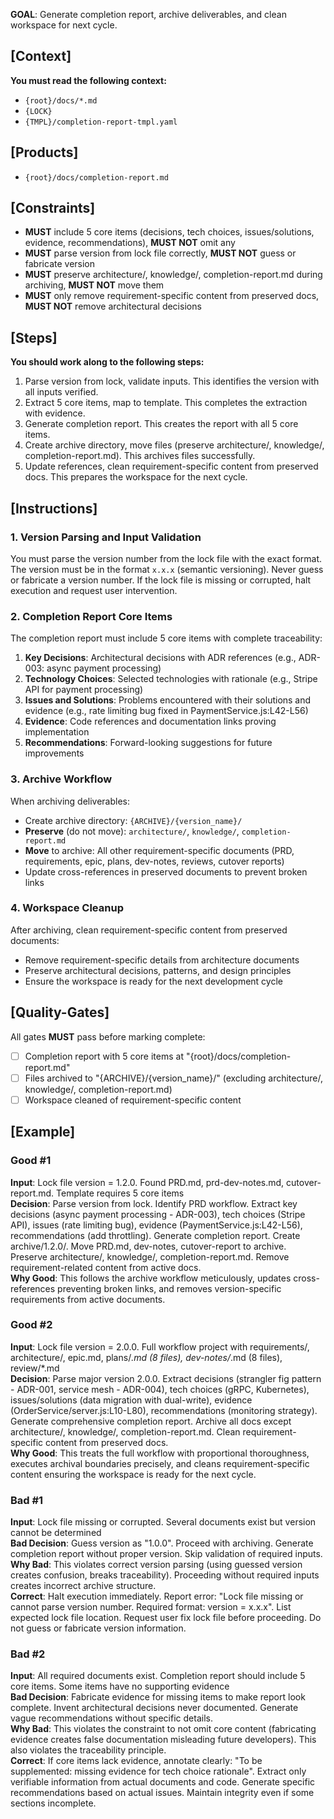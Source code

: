 **GOAL**: Generate completion report, archive deliverables, and clean workspace for next cycle.

## [Context]
**You must read the following context:**
- `{root}/docs/*.md`
- `{LOCK}`
- `{TMPL}/completion-report-tmpl.yaml`

## [Products]
- `{root}/docs/completion-report.md`

## [Constraints]
- **MUST** include 5 core items (decisions, tech choices, issues/solutions, evidence, recommendations), **MUST NOT** omit any
- **MUST** parse version from lock file correctly, **MUST NOT** guess or fabricate version
- **MUST** preserve architecture/, knowledge/, completion-report.md during archiving, **MUST NOT** move them
- **MUST** only remove requirement-specific content from preserved docs, **MUST NOT** remove architectural decisions

## [Steps]
**You should work along to the following steps:**
1. Parse version from lock, validate inputs. This identifies the version with all inputs verified.
2. Extract 5 core items, map to template. This completes the extraction with evidence.
3. Generate completion report. This creates the report with all 5 core items.
4. Create archive directory, move files (preserve architecture/, knowledge/, completion-report.md). This archives files successfully.
5. Update references, clean requirement-specific content from preserved docs. This prepares the workspace for the next cycle.

## [Instructions]

### 1. Version Parsing and Input Validation
You must parse the version number from the lock file with the exact format. The version must be in the format `x.x.x` (semantic versioning). Never guess or fabricate a version number. If the lock file is missing or corrupted, halt execution and request user intervention.

### 2. Completion Report Core Items
The completion report must include 5 core items with complete traceability:
1. **Key Decisions**: Architectural decisions with ADR references (e.g., ADR-003: async payment processing)
2. **Technology Choices**: Selected technologies with rationale (e.g., Stripe API for payment processing)
3. **Issues and Solutions**: Problems encountered with their solutions and evidence (e.g., rate limiting bug fixed in PaymentService.js:L42-L56)
4. **Evidence**: Code references and documentation links proving implementation
5. **Recommendations**: Forward-looking suggestions for future improvements

### 3. Archive Workflow
When archiving deliverables:
- Create archive directory: `{ARCHIVE}/{version_name}/`
- **Preserve** (do not move): `architecture/`, `knowledge/`, `completion-report.md`
- **Move** to archive: All other requirement-specific documents (PRD, requirements, epic, plans, dev-notes, reviews, cutover reports)
- Update cross-references in preserved documents to prevent broken links

### 4. Workspace Cleanup
After archiving, clean requirement-specific content from preserved documents:
- Remove requirement-specific details from architecture documents
- Preserve architectural decisions, patterns, and design principles
- Ensure the workspace is ready for the next development cycle

## [Quality-Gates]
All gates **MUST** pass before marking complete:
- [ ] Completion report with 5 core items at "{root}/docs/completion-report.md"
- [ ] Files archived to "{ARCHIVE}/{version_name}/" (excluding architecture/, knowledge/, completion-report.md)
- [ ] Workspace cleaned of requirement-specific content

## [Example]

### Good #1
**Input**: Lock file version = 1.2.0. Found PRD.md, prd-dev-notes.md, cutover-report.md. Template requires 5 core items  
**Decision**: Parse version from lock. Identify PRD workflow. Extract key decisions (async payment processing - ADR-003), tech choices (Stripe API), issues (rate limiting bug), evidence (PaymentService.js:L42-L56), recommendations (add throttling). Generate completion report. Create archive/1.2.0/. Move PRD.md, dev-notes, cutover-report to archive. Preserve architecture/, knowledge/, completion-report.md. Remove requirement-related content from active docs.  
**Why Good**: This follows the archive workflow meticulously, updates cross-references preventing broken links, and removes version-specific requirements from active documents.

### Good #2
**Input**: Lock file version = 2.0.0. Full workflow project with requirements/, architecture/, epic.md, plans/*.md (8 files), dev-notes/*.md (8 files), review/*.md  
**Decision**: Parse major version 2.0.0. Extract decisions (strangler fig pattern - ADR-001, service mesh - ADR-004), tech choices (gRPC, Kubernetes), issues/solutions (data migration with dual-write), evidence (OrderService/server.js:L10-L80), recommendations (monitoring strategy). Generate comprehensive completion report. Archive all docs except architecture/, knowledge/, completion-report.md. Clean requirement-specific content from preserved docs.  
**Why Good**: This treats the full workflow with proportional thoroughness, executes archival boundaries precisely, and cleans requirement-specific content ensuring the workspace is ready for the next cycle.

### Bad #1
**Input**: Lock file missing or corrupted. Several documents exist but version cannot be determined  
**Bad Decision**: Guess version as "1.0.0". Proceed with archiving. Generate completion report without proper version. Skip validation of required inputs.  
**Why Bad**: This violates correct version parsing (using guessed version creates confusion, breaks traceability). Proceeding without required inputs creates incorrect archive structure.  
**Correct**: Halt execution immediately. Report error: "Lock file missing or cannot parse version number. Required format: version = x.x.x". List expected lock file location. Request user fix lock file before proceeding. Do not guess or fabricate version information.

### Bad #2
**Input**: All required documents exist. Completion report should include 5 core items. Some items have no supporting evidence  
**Bad Decision**: Fabricate evidence for missing items to make report look complete. Invent architectural decisions never documented. Generate vague recommendations without specific details.  
**Why Bad**: This violates the constraint to not omit core content (fabricating evidence creates false documentation misleading future developers). This also violates the traceability principle.  
**Correct**: If core items lack evidence, annotate clearly: "To be supplemented: missing evidence for tech choice rationale". Extract only verifiable information from actual documents and code. Generate specific recommendations based on actual issues. Maintain integrity even if some sections incomplete.
